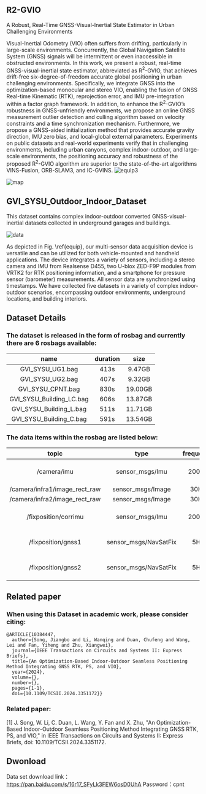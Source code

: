 ## R2-GVIO
A Robust, Real-Time GNSS-Visual-Inertial State Estimator in Urban Challenging Environments

Visual-Inertial Odometry (VIO) often suffers from drifting, particularly in large-scale environments. Concurrently, the Global Navigation Satellite System (GNSS) signals will be intermittent or even inaccessible in obstructed environments. In this work, we present a robust, real-time GNSS-visual-inertial state estimator, abbreviated as R$^2$-GVIO, that achieves drift-free six-degree-of-freedom accurate global positioning in urban challenging environments. Specifically, we integrate GNSS into the optimization-based monocular and stereo VIO, enabling the fusion of GNSS Real-time Kinematic (RTK), reprojection error, and IMU pre-integration within a factor graph framework. In addition, to enhance the R$^2$-GVIO’s robustness in GNSS-unfriendly environments, we propose an online GNSS measurement outlier detection and culling algorithm based on velocity constraints and a time synchronization mechanism. Furthermore, we propose a GNSS-aided initialization method that provides accurate gravity direction, IMU zero bias, and local-global external parameters. Experiments on public datasets and real-world experiments verify that in challenging environments, including urban canyons, complex indoor-outdoor, and large-scale environments, the positioning accuracy and robustness of the proposed R$^2$-GVIO algorithm are superior to the state-of-the-art algorithms VINS-Fusion, ORB-SLAM3, and IC-GVINS.
![equip3](https://github.com/JiangboSong251/R2-GVIO/assets/74598384/52560996-3777-4c0c-8038-ff918e2ee60a)

![map](https://github.com/JiangboSong251/R2-GVIO/assets/74598384/90385d4f-f2f4-4966-856d-53532c67a668)

## GVI_SYSU_Outdoor_Indoor_Dataset
This dataset contains complex indoor-outdoor converted GNSS-visual-inertial datasets collected in underground garages and buildings.


![data](https://github.com/SYSU-CPNTLab/GVI_SYSU_Outdoor_Indoor_Dataset/assets/74598384/2acb0519-cf70-4bb9-a803-9a535cc37263)


As depicted in Fig. \ref{equip}, our multi-sensor data acquisition device is versatile and can be utilized for both vehicle-mounted and handheld applications. The device integrates a variety of sensors, including a stereo camera and IMU from Realsense D455, two U-blox ZED-F9P modules from VRTK2 for RTK positioning information, and a smartphone for pressure sensor (barometer) measurements. All sensor data are synchronized using timestamps. We have collected five datasets in a variety of complex indoor-outdoor scenarios, encompassing outdoor environments, underground locations, and building interiors. 


##  Dataset Details
### The dataset is released in the form of rosbag and currently there are 6 rosbags available:

| name | duration | size |
| :--: | :------: | :--: |
| GVI_SYSU_UG1.bag | 413s | 9.47GB |
| GVI_SYSU_UG2.bag | 407s | 9.32GB |
| GVI_SYSU_CPNT.bag | 830s | 19.00GB |
| GVI_SYSU_Building_LC.bag | 606s | 13.87GB |
| GVI_SYSU_Building_L.bag | 511s | 11.71GB |
| GVI_SYSU_Building_C.bag | 591s | 13.54GB |



### The data items within the rosbag are listed below:
| topic | type | frequency | description |
| :---: | :--: | :-------: | :---------: |
| /camera/imu | sensor_msgs/Imu | 200Hz | IMU measurments from D455|
| /camera/infra1/image_rect_raw | sensor_msgs/Image | 30Hz | left camera |
| /camera/infra2/image_rect_raw | sensor_msgs/Image | 30Hz | right camera |
| /fixposition/corrimu | sensor_msgs/Imu | 200Hz | IMU measurments from VRTK2| 
| /fixposition/gnss1 | sensor_msgs/NavSatFix | 5Hz | GNSS1 RTK position from VRTK2| 
| /fixposition/gnss2| sensor_msgs/NavSatFix | 5Hz | GNSS2 RTK position from VRTK2| 


## Related paper
### When using this Dataset in academic work, please consider citing:

    @ARTICLE{10384447,
      author={Song, Jiangbo and Li, Wanqing and Duan, Chufeng and Wang, Lei and Fan, Yiheng and Zhu, Xiangwei},
      journal={IEEE Transactions on Circuits and Systems II: Express Briefs}, 
      title={An Optimization-Based Indoor-Outdoor Seamless Positioning Method Integrating GNSS RTK, PS, and VIO}, 
      year={2024},
      volume={},
      number={},
      pages={1-1},
      doi={10.1109/TCSII.2024.3351172}}


### Related paper:

[1]	J. Song, W. Li, C. Duan, L. Wang, Y. Fan and X. Zhu, "An Optimization-Based Indoor-Outdoor Seamless Positioning Method Integrating GNSS RTK, PS, and VIO," in IEEE Transactions on Circuits and Systems II: Express Briefs, doi: 10.1109/TCSII.2024.3351172.


##  Dwonload
Data set download link：https://pan.baidu.com/s/16r17_SFyLk3FEW6osD0UhA 
Password：cpnt 


